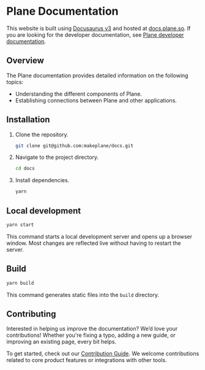 # Plane Documentation

This website is built using [Docusaurus v3](https://docusaurus.io/) and hosted at [docs.plane.so](https://docs.plane.so/). If you are looking for the developer documentation, see [Plane developer documentation](https://github.com/makeplane/developer-docs).

## Overview

The Plane documentation provides detailed information on the following topics:

- Understanding the different components of Plane.
- Establishing connections between Plane and other applications.

## Installation

1. Clone the repository.

   ```bash
   git clone git@github.com:makeplane/docs.git
   ```

2. Navigate to the project directory.

   ```bash
   cd docs
   ```

3. Install dependencies.
   ```bash
   yarn
   ```

## Local development

```bash
yarn start
```

This command starts a local development server and opens up a browser window. Most changes are reflected live without having to restart the server.

## Build

```bash
yarn build
```

This command generates static files into the `build` directory.

## Contributing

Interested in helping us improve the documentation? We’d love your contributions! Whether you're fixing a typo, adding a new guide, or improving an existing page, every bit helps.

To get started, check out our [Contribution Guide](/CONTRIBUTING.md). We welcome contributions related to core product features or integrations with other tools.
